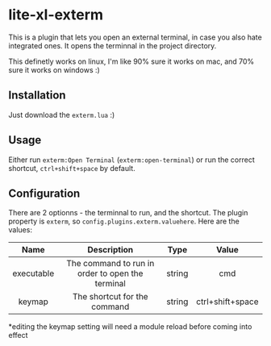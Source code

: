 # lite-xl-exterm

This is a plugin that lets you open an external terminal, in case you also hate integrated ones. It opens the terminnal in the project directory.

This definetly works on linux, I'm like 90% sure it works on mac, and 70% sure it works on windows :)

## Installation

Just download the `exterm.lua` :)

## Usage

Either run `exterm:Open Terminal` (`exterm:open-terminal`) or run the correct shortcut, `ctrl+shift+space` by default.

## Configuration

There are 2 optionns - the terminnal to run, and the shortcut. The plugin property is `exterm`, so `config.plugins.exterm.valuehere`. Here are the values:

| Name | Description | Type | Value |
|:-:|:-:|:-:|:-:|
| executable | The command to run in order to open the terminal | string | cmd |
| keymap | The shortcut for the command | string | ctrl+shift+space |

\*editing the keymap setting will need a module reload before coming into effect
